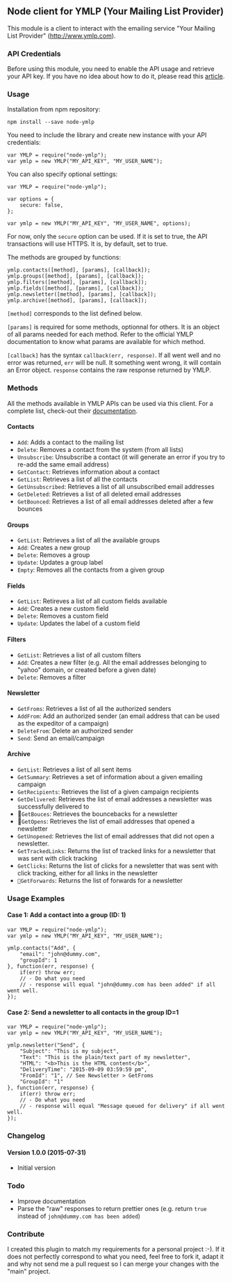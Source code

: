 ## Node client for YMLP (Your Mailing List Provider)

This module is a client to interact with the emailing service "Your Mailing List Provider" (http://www.ymlp.com). 

### API Credentials

Before using this module, you need to enable the API usage and retrieve your API key. If you have no idea about how to do it, please read this [article](http://www.nikkow.eu/node-ymlp/create-api).

### Usage

Installation from npm repository:

	npm install --save node-ymlp

You need to include the library and create new instance with your API credentials:

	var YMLP = require("node-ymlp");
	var ymlp = new YMLP("MY_API_KEY", "MY_USER_NAME");
	
You can also specify optional settings:

	var YMLP = require("node-ymlp");
	
	var options = {
		secure: false,
	};
	
	var ymlp = new YMLP("MY_API_KEY", "MY_USER_NAME", options);

For now, only the `secure` option can be used. If it is set to true, the API transactions will use HTTPS. It is, by default, set to true. 

The methods are grouped by functions:

	ymlp.contacts([method], [params], [callback]);
	ymlp.groups([method], [params], [callback]);
	ymlp.filters([method], [params], [callback]);
	ymlp.fields([method], [params], [callback]);
	ymlp.newsletter([method], [params], [callback]);
	ymlp.archive([method], [params], [callback]);

`[method]` corresponds to the list defined below. 

`[params]` is required for some methods, optionnal for others. It is an object of all params needed for each method. Refer to the official YMLP documentation to know what params are available for which method. 

`[callback]` has the syntax `callback(err, response)`. If all went well and no error was returned, `err` will be null. It something went wrong, it will contain an Error object. `response` contains the raw response returned by YMLP.

### Methods

All the methods available in YMLP APIs can be used via this client. For a complete list, check-out their [documentation](http://www.ymlp.com/app/api.php).

#### Contacts

* `Add`: Adds a contact to the mailing list
* `Delete`: Removes a contact from the system (from all lists)
* `Unsubscribe`: Unsubscribe a contact (it will generate an error if you try to re-add the same email address)
* `GetContact`: Retrieves information about a contact
* `GetList`: Retrieves a list of all the contacts
* `GetUnsubscribed`: Retrieves a list of all unsubscribed email addresses
* `GetDeleted`: Retrieves a list of all deleted email addresses
* `GetBounced`: Retrieves a list of all email addresses deleted after a few bounces

#### Groups

* `GetList`: Retrieves a list of all the available groups
* `Add`: Creates a new group
* `Delete`: Removes a group
* `Update`: Updates a group label 
* `Empty`: Removes all the contacts from a given group

#### Fields

* `GetList`: Retireves a list of all custom fields available
* `Add`: Creates a new custom field
* `Delete`: Removes a custom field
* `Update`: Updates the label of a custom field

#### Filters

* `GetList`: Retrieves a list of all custom filters
* `Add`: Creates a new filter (e.g. All the email addresses belonging to "yahoo" domain, or created before a given date)
* `Delete`: Removes a filter

#### Newsletter

* `GetFroms`: Retrieves a list of all the authorized senders
* `AddFrom`: Add an authorized sender (an email address that can be used as the expeditor of a campaign)
* `DeleteFrom`: Delete an authorized sender
* `Send`: Send an email/campaign

#### Archive

* `GetList`: Retrieves a list of all sent items
* `GetSummary`: Retrieves a set of information about a given emailing campaign
* `GetRecipients`: Retrieves the list of a given campaign recipients
* `GetDelivered`: Retrieves the list of email addresses a newsletter was successfully delivered to
* `GetBouces`: Retrieves the bouncebacks for a newsletter
* `GetOpens`: Retrieves the list of email addresses that opened a newsletter
* `GetUnopened`: Retrieves the list of email addresses that did not open a newsletter.
* `GetTrackedLinks`: Returns the list of tracked links for a newsletter that was sent with click tracking
* `GetClicks`: Returns the list of clicks for a newsletter that was sent with click tracking, either for all links in the newsletter
* `GetForwards`: Returns the list of forwards for a newsletter

### Usage Examples

#### Case 1: Add a contact into a group (ID: 1)

	var YMLP = require("node-ymlp");
	var ymlp = new YMLP("MY_API_KEY", "MY_USER_NAME");
	
	ymlp.contacts("Add", {
		"email": "john@dummy.com",
		"groupId": 1
	}, function(err, response) {
		if(err) throw err;
		// - Do what you need
		// - response will equal "john@dummy.com has been added" if all went well.
	});
	
#### Case 2: Send a newsletter to all contacts in the group ID=1

	var YMLP = require("node-ymlp");
	var ymlp = new YMLP("MY_API_KEY", "MY_USER_NAME");
	
	ymlp.newsletter("Send", {
		"Subject": "This is my subject",
		"Text": "This is the plain/text part of my newsletter",
		"HTML": "<b>This is the HTML content</b>",
		"DeliveryTime": "2015-09-09 03:59:59 pm",
		"FromId": "1", // See Newsletter > GetFroms
		"GroupId": "1"
	}, function(err, response) {
		if(err) throw err;
		// - Do what you need
		// - response will equal "Message queued for delivery" if all went well.
	});
	
### Changelog

#### Version 1.0.0 (2015-07-31)

* Initial version

### Todo

* Improve documentation
* Parse the "raw" responses to return prettier ones (e.g. return `true` instead of `john@dummy.com has been added`)

### Contribute

I created this plugin to match my requirements for a personal project :-). If it does not perfectly correspond to what you need, feel free to fork it, adapt it and why not send me a pull request so I can merge your changes with the "main" project.